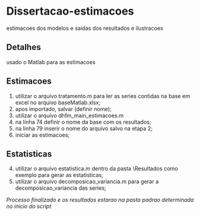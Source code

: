 # Dissertacao-estimacoes
estimacoes dos modelos e saidas dos resultados e ilustracoes

## Detalhes
usado o Matlab para as estimacoes

## Estimacoes
1. utilizar o arquivo tratamento.m para ler as series contidas na base em excel no arquivo baseMatlab.xlsx;
2. apos importado, salvar (definir nome);
3. utilizar o arquivo dhfm_main_estimacoes.m
3. na linha 74 definir o nome da base com os resultados;
4. na linha 79 inserir o nome do arquivo salvo na etapa 2;
5. iniciar as estimacoes;

## Estatisticas
4. utilizar o arquivo estatistica.m dentro da pasta \Resultados como exemplo para gerar as estatisticas;
5. utilizar o arquivo decomposicao_variancia.m para gerar a decomposicao_variancia das series;





*Processo finalizado e os resultados estarao na pasta padrao determinada no inicio do script*

